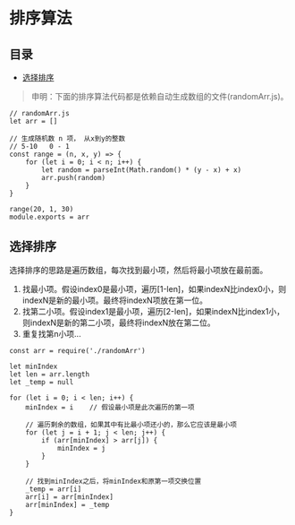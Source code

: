# 排序算法

## 目录

- [选择排序](#选择排序)


> 申明：下面的排序算法代码都是依赖自动生成数组的文件(randomArr.js)。

```
// randomArr.js
let arr = []

// 生成随机数 n 项， 从x到y的整数
// 5-10   0 - 1
const range = (n, x, y) => {
    for (let i = 0; i < n; i++) {
        let random = parseInt(Math.random() * (y - x) + x)
        arr.push(random)
    }
}

range(20, 1, 30)
module.exports = arr
```
## 选择排序

选择排序的思路是遍历数组，每次找到最小项，然后将最小项放在最前面。

1. 找最小项。假设index0是最小项，遍历[1-len]，如果indexN比index0小，则indexN是新的最小项。最终将indexN项放在第一位。
2. 找第二小项。假设index1是最小项，遍历[2-len]，如果indexN比index1小，则indexN是新的第二小项，最终将indexN放在第二位。
3. 重复找第n小项...

```
const arr = require('./randomArr')

let minIndex
let len = arr.length
let _temp = null

for (let i = 0; i < len; i++) {
    minIndex = i    // 假设最小项是此次遍历的第一项
    
    // 遍历剩余的数组，如果其中有比最小项还小的，那么它应该是最小项
    for (let j = i + 1; j < len; j++) {  
        if (arr[minIndex] > arr[j]) {
            minIndex = j
        }
    }
	
    // 找到minIndex之后，将minIndex和原第一项交换位置
    _temp = arr[i]
    arr[i] = arr[minIndex]
    arr[minIndex] = _temp
}
```
